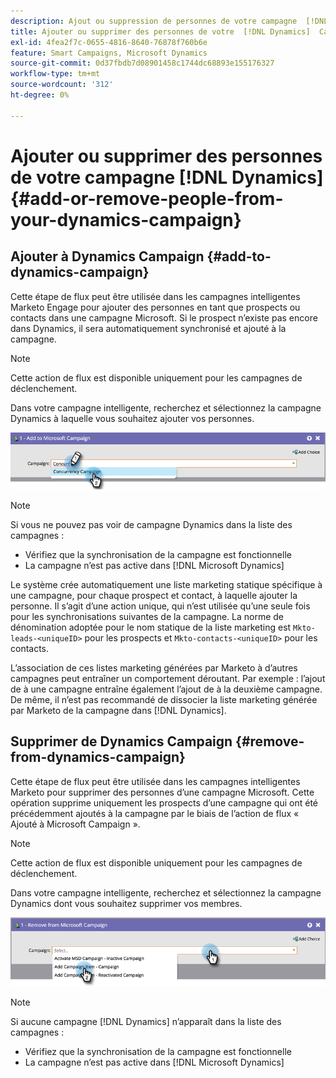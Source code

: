 ```yaml
---
description: Ajout ou suppression de personnes de votre campagne  [!DNL Dynamics]  Documents Marketo - Documentation du produit
title: Ajouter ou supprimer des personnes de votre  [!DNL Dynamics]  Campaign
exl-id: 4fea2f7c-0655-4816-8640-76878f760b6e
feature: Smart Campaigns, Microsoft Dynamics
source-git-commit: 0d37fbdb7d08901458c1744dc68893e155176327
workflow-type: tm+mt
source-wordcount: '312'
ht-degree: 0%

---
```


# Ajouter ou supprimer des personnes de votre campagne [!DNL Dynamics] {#add-or-remove-people-from-your-dynamics-campaign}

## Ajouter à Dynamics Campaign {#add-to-dynamics-campaign}

Cette étape de flux peut être utilisée dans les campagnes intelligentes Marketo Engage pour ajouter des personnes en tant que prospects ou contacts dans une campagne Microsoft. Si le prospect n’existe pas encore dans Dynamics, il sera automatiquement synchronisé et ajouté à la campagne.

>[!NOTE]
>
>Cette action de flux est disponible uniquement pour les campagnes de déclenchement.

Dans votre campagne intelligente, recherchez et sélectionnez la campagne Dynamics à laquelle vous souhaitez ajouter vos personnes.

![](assets/add-or-remove-people-from-your-dynamics-campaign-1.png)

>[!NOTE]
>
>Si vous ne pouvez pas voir de campagne Dynamics dans la liste des campagnes :
>
>* Vérifiez que la synchronisation de la campagne est fonctionnelle
>* La campagne n’est pas active dans [!DNL Microsoft Dynamics]

Le système crée automatiquement une liste marketing statique spécifique à une campagne, pour chaque prospect et contact, à laquelle ajouter la personne. Il s’agit d’une action unique, qui n’est utilisée qu’une seule fois pour les synchronisations suivantes de la campagne. La norme de dénomination adoptée pour le nom statique de la liste marketing est `Mkto-leads-<uniqueID>` pour les prospects et `Mkto-contacts-<uniqueID>` pour les contacts.

L’association de ces listes marketing générées par Marketo à d’autres campagnes peut entraîner un comportement déroutant. Par exemple : l’ajout de à une campagne entraîne également l’ajout de à la deuxième campagne. De même, il n’est pas recommandé de dissocier la liste marketing générée par Marketo de la campagne dans [!DNL Dynamics].

## Supprimer de Dynamics Campaign {#remove-from-dynamics-campaign}

Cette étape de flux peut être utilisée dans les campagnes intelligentes Marketo pour supprimer des personnes d’une campagne Microsoft. Cette opération supprime uniquement les prospects d’une campagne qui ont été précédemment ajoutés à la campagne par le biais de l’action de flux « Ajouté à Microsoft Campaign ».

>[!NOTE]
>
>Cette action de flux est disponible uniquement pour les campagnes de déclenchement.

Dans votre campagne intelligente, recherchez et sélectionnez la campagne Dynamics dont vous souhaitez supprimer vos membres.

![](assets/add-or-remove-people-from-your-dynamics-campaign-2.png)

>[!NOTE]
>
>Si aucune campagne [!DNL Dynamics] n’apparaît dans la liste des campagnes :
>
>* Vérifiez que la synchronisation de la campagne est fonctionnelle
>* La campagne n’est pas active dans [!DNL Microsoft Dynamics]
